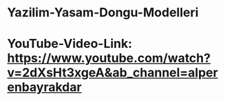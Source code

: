 # Yazilim-Yasam-Dongu-Modelleri
# YouTube-Video-Link: https://www.youtube.com/watch?v=2dXsHt3xgeA&ab_channel=alperenbayrakdar
